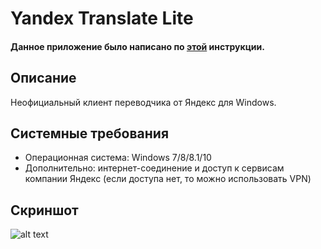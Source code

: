 # Yandex Translate Lite
#### Данное приложение было написано по [этой](https://vscode.ru/prog-lessons/rabota-s-api-yandex-perevodchika.html) инструкции.
## Описание
Неофициальный клиент переводчика от Яндекс для Windows.
## Системные требования
* Операционная система: Windows 7/8/8.1/10
* Дополнительно: интернет-соединение и доступ к сервисам компании Яндекс (если доступа нет, то можно использовать VPN)
## Скриншот
![alt text](https://i.imgur.com/mfIsIRP.png) 
